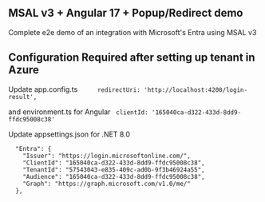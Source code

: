 ## MSAL v3 + Angular 17 + Popup/Redirect demo

Complete e2e demo of an integration with Microsoft's Entra using MSAL v3

## Configuration Required after setting up tenant in Azure

Update app.config.ts 
`      redirectUri: 'http://localhost:4200/login-result', `

and environment.ts for Angular
` clientId: '165040ca-d322-433d-8dd9-ffdc95008c38'`

Update appsettings.json for .NET 8.0 
```
  "Entra": {
    "Issuer": "https://login.microsoftonline.com/",
    "ClientId": "165040ca-d322-433d-8dd9-ffdc95008c38",
    "TenantId": "57543043-e835-409c-ad0b-9f3b46924a55",
    "Audience": "165040ca-d322-433d-8dd9-ffdc95008c38",
    "Graph": "https://graph.microsoft.com/v1.0/me/"
  },
```
